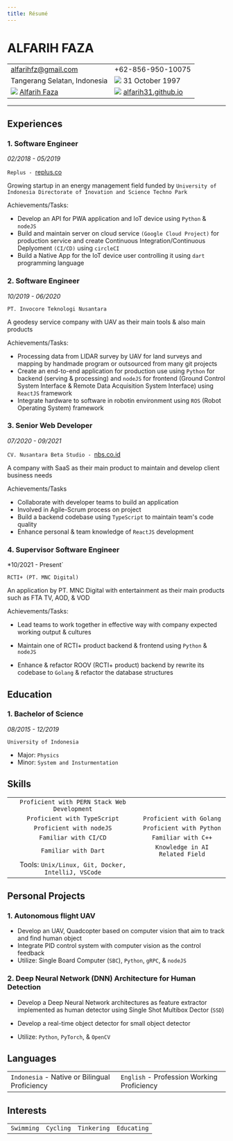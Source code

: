 ```yaml
---
title: Résumé
---
```


# ALFARIH FAZA


| | |
| :--- | :--- |
| alfarihfz@gmail.com | +62-856-950-10075 |
| Tangerang Selatan, Indonesia | <img src="https://img.icons8.com/ios/24/000000/birth-date.png"/> 31 October 1997 |
| <img src="https://img.icons8.com/color/24/000000/linkedin.png"/> [Alfarih Faza](https://www.linkedin.com/in/alfarih.faza) | <img src="https://img.icons8.com/material-outlined/24/000000/github.png"/> [alfarih31.github.io](https://alfarih31.github.io) |

---  ---

## Experiences

### 1. Software Engineer

*02/2018 - 05/2019*

`Replus - `[replus.co](https://replus.co)

Growing startup in an energy management field funded by `University of Indonesia Directorate of Inovation and Science Techno Park`

Achievements/Tasks:
- Develop an API for PWA application and IoT device using `Python` & `nodeJS`
- Build and maintain server on cloud service `(Google Cloud Project)` for production service and create Continuous Integration/Continuous Deplyoment `(CI/CD)` using `circleCI`
- Build a Native App for the IoT device user controlling it using `dart` programming language

### 2. Software Engineer

*10/2019 - 06/2020*

`PT. Invocore Teknologi Nusantara`

A geodesy service company with UAV as their main tools & also main products

Achievements/Tasks:
- Processing data from LIDAR survey by UAV for land surveys and mapping by handmade program or outsourced from many git projects
- Create an end-to-end application for production use using `Python` for backend (serving & processing) and `nodeJS` for frontend (Ground Control System Interface & Remote Data Acquisition System Interface) using `ReactJS` framework
- Integrate hardware to software in robotin environment using `ROS` (Robot Operating System) framework

### 3. Senior Web Developer

*07/2020 - 09/2021*

`CV. Nusantara Beta Studio - `[nbs.co.id](https://nbs.co.id/)

A company with SaaS as their main product to maintain and develop client business needs

Achievements/Tasks

- Collaborate with developer teams to build an application
- Involved in Agile-Scrum process on project
- Build a backend codebase using `TypeScript` to maintain team's code quality
- Enhance personal & team knowledge of `ReactJS` development

### 4. Supervisor Software Engineer

*10/2021 - Present`

`RCTI+ (PT. MNC Digital)`

An application by PT. MNC Digital with entertainment as their main products such as FTA TV, AOD, & VOD

Achievements/Tasks:

- Lead teams to work together in effective way with company expected working output & cultures

- Maintain one of RCTI+ product backend & frontend using `Python` & `nodeJS`

- Enhance & refactor ROOV (RCTI+ product) backend by rewrite its codebase to `Golang` & refactor the database structures

## Education

### 1. Bachelor of Science

*08/2015 - 12/2019*

`University of Indonesia`

- Major: `Physics`
- Minor: `System and Insturmentation`


## Skills

| | |
| :---: | :---: |
| `Proficient with PERN Stack Web Development` |
| `Proficient with TypeScript` | `Proficient with Golang` |
| `Proficient with nodeJS` | `Proficient with Python` |
| `Familiar with CI/CD` | `Familiar with C++` |
| `Familiar with Dart` | `Knowledge in AI Related Field`
| Tools: `Unix/Linux, Git, Docker, IntelliJ, VSCode` |



## Personal Projects

### 1. Autonomous flight UAV

- Develop an UAV, Quadcopter based on computer vision that aim to track and find human object
- Integrate PID control system with computer vision as the control feedback
- Utilize: Single Board Computer (`SBC`), `Python`, `gRPC`, & `nodeJS`

### 2. Deep Neural Network (DNN) Architecture for Human Detection

- Develop a Deep Neural Network architectures as feature extractor implemented as human detector using Single Shot Multibox Dector (`SSD`)

- Develop a real-time object detector for small object detector

- Utilize: `Python`, `PyTorch`, & `OpenCV`

## Languages

| | |
| -- | -- |
| `Indonesia` - Native or Bilingual Proficiency | `English` - Profession Working Proficiency |

## Interests

| | | | |
| -- | -- | -- | -- |
| `Swimming` | `Cycling` | `Tinkering` | `Educating` |


